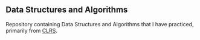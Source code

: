 ## Data Structures and Algorithms

Repository containing Data Structures and Algorithms that I have practiced, primarily from [CLRS](https://en.wikipedia.org/wiki/Introduction_to_Algorithms).